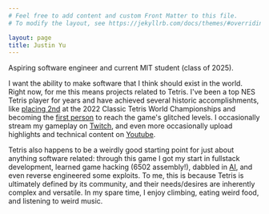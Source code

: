 ```yaml
---
# Feel free to add content and custom Front Matter to this file.
# To modify the layout, see https://jekyllrb.com/docs/themes/#overriding-theme-defaults

layout: page
title: Justin Yu
---
```

Aspiring software engineer and current MIT student (class of 2025).

I want the ability to make software that I think should exist in the world. Right now, for me this means projects related to Tetris. I've been a top NES Tetris player for years and have achieved several historic accomplishments, like [placing 2nd][ctwc] at the 2022 Classic Tetris World Championships and becoming the [first person][colors] to reach the game's glitched levels. I occasionally stream my gameplay on [Twitch][twitch], and even more occasionally upload highlights and technical content on [Youtube][yt].

Tetris also happens to be a weirdly good starting point for just about anything software related: through this game I got my start in fullstack development, learned game hacking (6502 assembly!), dabbled in [AI][ai], and even reverse engineered some exploits. To me, this is because Tetris is ultimately defined by its community, and their needs/desires are inherently complex and versatile. In my spare time, I enjoy climbing, eating weird food, and listening to weird music.

[ctwc]: https://www.youtube.com/watch?v=1L_l4dj0KRA
[colors]: https://www.youtube.com/watch?v=SJckWdnlAhY
[twitch]: https://twitch.tv/fractal161/
[yt]: https://www.youtube.com/channel/UC-5fATPHnwCmelz5_8kEZ-g

[ai]: https://github.com/fractal161/acervus
